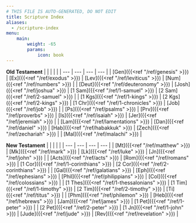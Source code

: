 ```yaml
---
# THIS FILE IS AUTO-GENERATED, DO NOT EDIT
title: Scripture Index
aliases:
  - /scripture-index
menu:
    main:
        weight: -65
        params:
            icon: book
---
```


**Old Testament**
|  |  |  |  |
| --- | --- | --- | --- |
| [Gen]({{<ref "/ref/genesis" >}}) | [Ex]({{<ref "/ref/exodus" >}}) | [Lev]({{<ref "/ref/leviticus" >}}) | [Num]({{<ref "/ref/numbers" >}}) |
| [Deut]({{<ref "/ref/deuteronomy" >}}) | [Josh]({{<ref "/ref/joshua" >}}) | [1 Sam]({{<ref "/ref/1-samuel" >}}) | [2 Sam]({{<ref "/ref/2-samuel" >}}) |
| [1 Kgs]({{<ref "/ref/1-kings" >}}) | [2 Kgs]({{<ref "/ref/2-kings" >}}) | [1 Chr]({{<ref "/ref/1-chronicles" >}}) | [Job]({{<ref "/ref/job" >}}) |
| [Ps]({{<ref "/ref/psalms" >}}) | [Prv]({{<ref "/ref/proverbs" >}}) | [Is]({{<ref "/ref/isaiah" >}}) | [Jer]({{<ref "/ref/jeremiah" >}}) |
| [Lam]({{<ref "/ref/lamentations" >}}) | [Dan]({{<ref "/ref/daniel" >}}) | [Hab]({{<ref "/ref/habakkuk" >}}) | [Zech]({{<ref "/ref/zechariah" >}}) |
| [Mal]({{<ref "/ref/malachi" >}}) |

**New Testament**
|  |  |  |  |
| --- | --- | --- | --- |
| [Mt]({{<ref "/ref/matthew" >}}) | [Mk]({{<ref "/ref/mark" >}}) | [Lk]({{<ref "/ref/luke" >}}) | [Jn]({{<ref "/ref/john" >}}) |
| [Acts]({{<ref "/ref/acts" >}}) | [Rom]({{<ref "/ref/romans" >}}) | [1 Cor]({{<ref "/ref/1-corinthians" >}}) | [2 Cor]({{<ref "/ref/2-corinthians" >}}) |
| [Gal]({{<ref "/ref/galatians" >}}) | [Eph]({{<ref "/ref/ephesians" >}}) | [Phil]({{<ref "/ref/philippians" >}}) | [Col]({{<ref "/ref/colossians" >}}) |
| [1 Thes]({{<ref "/ref/1-thessalonians" >}}) | [1 Tim]({{<ref "/ref/1-timothy" >}}) | [2 Tim]({{<ref "/ref/2-timothy" >}}) | [Ti]({{<ref "/ref/titus" >}}) |
| [Phm]({{<ref "/ref/philemon" >}}) | [Heb]({{<ref "/ref/hebrews" >}}) | [Jam]({{<ref "/ref/james" >}}) | [1 Pet]({{<ref "/ref/1-peter" >}}) |
| [2 Pet]({{<ref "/ref/2-peter" >}}) | [1 Jn]({{<ref "/ref/1-john" >}}) | [Jude]({{<ref "/ref/jude" >}}) | [Rev]({{<ref "/ref/revelation" >}}) |
